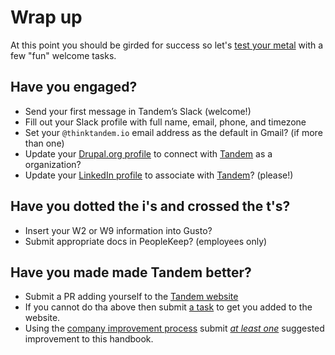 # Wrap up

At this point you should be girded for success so let's [test your metal](https://www.youtube.com/watch?v=GvD3CHA48pA) with a few "fun" welcome tasks.

## Have you engaged?

* Send your first message in Tandem’s Slack (welcome!)
* Fill out your Slack profile with full name, email, phone, and timezone
* Set your `@thinktandem.io` email address as the default in Gmail? (if more than one)
* Update your [Drupal.org profile](https://www.drupal.org/user/login) to connect with [Tandem](https://www.drupal.org/tandem) as a organization?
* Update your [LinkedIn profile](https://www.linkedin.com/m/login/) to associate with [Tandem](https://www.linkedin.com/company-beta/12898991/)? (please!)

## Have you dotted the i's and crossed the t's?

* Insert your W2 or W9 information into Gusto?
* Submit appropriate docs in PeopleKeep? (employees only)

## Have you made made Tandem better?

* Submit a PR adding yourself to the [Tandem website](https://github.com/thinktandem/thinktandem.io)
* If you cannot do tha above then submit [a task](https://github.com/thinktandem/tandem/issues/new/choose) to get you added to the website.
* Using the [company improvement process](./../guides/improve-tandem.md) submit [_at least one_](https://github.com/thinktandem/tandem/issues/new/choose) suggested improvement to this handbook.
